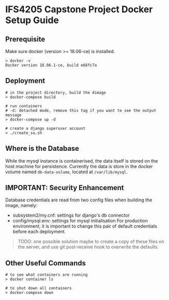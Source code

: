 # IFS4205 Capstone Project Docker Setup Guide

## Prerequisite 
Make sure docker (version >= 18.06-ce) is installed.
```
> docker -v 
Docker version 18.06.1-ce, build e68fc7a
```

## Deployment
```
# in the project directory, build the dimage
> docker-compose build

# run containers 
# -d: detached mode, remove this tag if you want to see the output message
> docker-compose up -d

# create a django superuser account
> ./create_su.sh

```

## Where is the Database
While the mysql instance is containerised, the data itself is stored on the host machine for persistence.
Currently the data is store in the docker volume named `db-data-volume`, located at `/var/lib/mysql`.


## IMPORTANT: Security Enhancement
Database credentials are read from two config files when building the image, namely:

- subsystem2/my.cnf: settings for django's db connector 
- config/mysql.env: settings for mysql initialisation
For production environment, it is important to change this pair of default credentials before each deployment.

> TODO: one possible solution maybe to create a copy of these files on the server, and use git post-receive hook to overwrite the defaults.
 


## Other Useful Commands
```
# to see what containers are running
> docker container ls

# to shut down all containers
> docker-compose down
```
